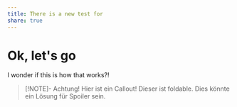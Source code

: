 ```yaml
---
title: There is a new test for
share: true
---
```


# Ok, let's go
I wonder if this is how that works?!


> [!NOTE]- Achtung!
> Hier ist ein Callout! 
> Dieser ist foldable. Dies könnte ein Lösung für Spoiler sein.
